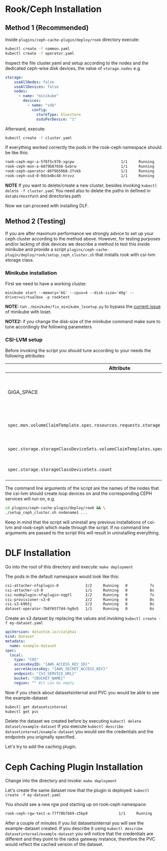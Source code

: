 # Rook/Ceph Installation
## Method 1 (Recommended)

Inside `plugins/ceph-cache-plugin/deploy/rook` directory execute:
``` bash
kubectl create -f common.yaml
kubectl create -f operator.yaml
```
Inspect the file cluster.yaml and setup according to the nodes and the dedicated ceph-wise disk devices, the value of `storage.nodes` e.g.
```yaml
storage:
    useAllNodes: false
    useAllDevices: false
    nodes:
      - name: "minikube"
        devices: 
          - name: "sdb"
            config:
              storeType: bluestore
              osdsPerDevice: "1"
```
Afterward, execute:
``` bash
kubectl create -f cluster.yaml
```
If everything worked correctly the pods in the rook-ceph namespace should be like this:
``` bash
rook-ceph-mgr-a-5f8f5c978-xgcpw                     1/1     Running     0          79s
rook-ceph-mon-a-6879b87656-bxbrw                    1/1     Running     0          89s
rook-ceph-operator-86f9b59b8-2fvkb                  1/1     Running     0          5m29s
rook-ceph-osd-0-9dcb46c48-hrzvz                     1/1     Running     0          43s
```
**NOTE** If you want to delete/create a new cluster, besides invoking `kubectl delete -f cluster.yaml`
You need also to delete the paths in defined in `dataDirHostPath` and directories.path

Now we can proceed with installing DLF.

## Method 2 (Testing)

If you are after maximum performance we strongly advice to set up your ceph cluster according to the method above. However, for testing purposes and/or lacking of disk devices we describe a method to test this inside minikube and provide a script `plugins/ceph-cache-plugin/deploy/rook/setup_ceph_cluster.sh` that installs rook with csi-lvm storage class. 


### Minikube installation

First we need to have a working cluster.

`minikube start --memory='6G' --cpus=4 --disk-size='40g' --driver=virtualbox -p rooktest`

**NOTE:** run ```./minikube/fix_minikube_losetup.py``` to bypass the [current issue](https://github.com/kubernetes/minikube/issues/8284) of minikube with loset.

**NOTE2:** if you change the disk-size of the minikube command make sure to tune accordingly the following parameters


### CSI-LVM setup

Before invoking the script you should tune according to your needs the following attributes

| Attribute | File | Description |
|---|---|---|
GIGA_SPACE | `plugins/ceph-cache-plugin/deploy/rook/csi-lvm-setup/create-loops.yaml` | Size of the loop device that csi-lvm will create on each node |
`spec.mon.volumeClaimTemplate.spec.resources.requests.storage` | `plugins/ceph-cache-plugin/deploy/rook/cluster-on-pvc.yaml` | Storage Size of mon ceph service |Size of the loop device that csi-lvm will create on each node |
`spec.storage.storageClassDeviceSets.volumeClaimTemplates.spec.resources.requests.storage` | `plugins/ceph-cache-plugin/deploy/rook/cluster-on-pvc.yaml` | Storage size of CEPH osds |
`spec.storage.storageClassDeviceSets.count` | `plugins/ceph-cache-plugin/deploy/rook/cluster-on-pvc.yaml` | Total number of CEPH osds |

The command line arguments of the script are the names of the nodes that the csi-lvm should create loop devices on and the corresponding CEPH services will run on, e.g.

```bash
cd plugins/ceph-cache-plugin/deploy/rook && \
./setup_ceph_cluster.sh nodename1 ...
```

Keep in mind that the script will uninstall any previous installations of csi-lvm and rook-ceph which made through the script. If no command line arguments are passed to the script this will result in uninstalling everything.
# DLF Installation

Go into the root of this directory and execute:
`make deployment`

The pods in the default namespace would look like this:
``` bash
csi-attacher-nfsplugin-0            2/2     Running   0          7s
csi-attacher-s3-0                   1/1     Running   0          8s
csi-nodeplugin-nfsplugin-nqgtl      2/2     Running   0          7s
csi-provisioner-s3-0                2/2     Running   0          8s
csi-s3-k9b5j                        2/2     Running   0          8s
dataset-operator-7b8f65f7d4-hg8n5   1/1     Running   0          6s
```
Create an s3 dataset by replacing the values and invoking `kubectl create -f my-dataset.yaml`
``` yaml
apiVersion: datashim.io/v1alpha1
kind: Dataset
metadata:
  name: example-dataset
spec:
  local:
    type: "COS"
    accessKeyID: "{AWS_ACCESS_KEY_ID}"
    secretAccessKey: "{AWS_SECRET_ACCESS_KEY}"
    endpoint: "{S3_SERVICE_URL}"
    bucket: "{BUCKET_NAME}"
    region: "" #it can be empty
```

Now if you check about datasetsinternal and PVC you would be able to see the example-dataset
``` bash
kubectl get datasetsinternal
kubectl get pvc
```
Delete the dataset we created before by executing `kubectl delete dataset/example-dataset`
If you execute `kubectl describe datasetinternal/example-dataset` you would see the credentials and the endpoints you originally specified.

Let's try to add the caching plugin.

# Ceph Caching Plugin Installation

Change into the directory and invoke:
`make deployment`

Let's create the same dataset now that the plugin is deployed:
`kubectl create -f my-dataset.yaml`

You should see a new rgw pod starting up on rook-ceph namespace:
``` bash
rook-ceph-rgw-test-a-77f78b7b69-z5kp9              1/1     Running     0          4m43s
```
After a couple of minutes if you list datasetsinternal you will see the example-dataset created. 
If you describe it using `kubectl describe datasetinternal/example-dataset` you will notice that the credentials are different and they point to the rados gateway instance, therefore the PVC would reflect the cached version of the dataset.